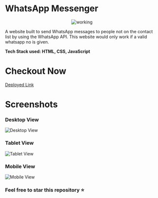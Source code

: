 # WhatsApp Messenger

<p align="center">
  <img src="https://user-images.githubusercontent.com/56690856/130369282-680e5f75-7f35-4b3d-9073-a069eba1c6f8.gif" alt="working" />
</p>

A website built to send WhatsApp messages to people not on the contact list by using the WhatsApp API. This website would only work if a valid whatsapp no is given.

**Tech Stack used: HTML, CSS, JavaScript**

# Checkout Now

[Deployed Link](https://sapna2001.github.io/WhatsAppMessenger/)

# Screenshots
### Desktop View

![Desktop View](https://user-images.githubusercontent.com/56690856/130369094-13a140fb-20a5-48f8-a8db-c18c19252dd9.png)

### Tablet View

![Tablet View](https://user-images.githubusercontent.com/56690856/130369095-a1e711f1-cc9c-4b71-a237-3b60c5c2172a.png)

### Mobile View

![Mobile View](https://user-images.githubusercontent.com/56690856/130369096-1d2c250a-0766-4f96-afa1-88b7f2e9f491.png)

### Feel free to star this repository ⭐

